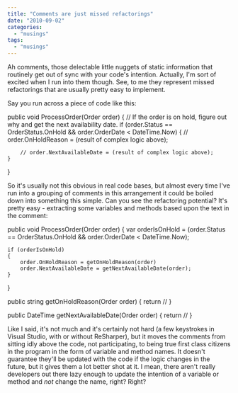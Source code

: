 ```yaml
---
title: "Comments are just missed refactorings"
date: "2010-09-02"
categories: 
  - "musings"
tags: 
  - "musings"
---
```


Ah comments, those delectable little nuggets of static information that routinely get out of sync with your code's intention. Actually, I'm sort of excited when I run into them though. See, to me they represent missed refactorings that are usually pretty easy to implement.

Say you run across a piece of code like this:

public void ProcessOrder(Order order)
{
	// If the order is on hold, figure out why and get the next availability date.
	if (order.Status == OrderStatus.OnHold && order.OrderDate < DateTime.Now)
	{
		// order.OnHoldReason = (result of complex logic above);
	
		// order.NextAvailableDate = (result of complex logic above);
	}
} 

So it's usually not this obvious in real code bases, but almost every time I've run into a grouping of comments in this arrangement it could be boiled down into something this simple. Can you see the refactoring potential? It's pretty easy - extracting some variables and methods based upon the text in the comment:

public void ProcessOrder(Order order)
{
	var orderIsOnHold = (order.Status == OrderStatus.OnHold && order.OrderDate < DateTime.Now);
	
	if (orderIsOnHold)
	{
		order.OnHoldReason = getOnHoldReason(order)
		order.NextAvailableDate = getNextAvailableDate(order);
	}
}

public string getOnHoldReason(Order order)
{
	return // }

public DateTime getNextAvailableDate(Order order)
{
	return // } 

Like I said, it's not much and it's certainly not hard (a few keystrokes in Visual Studio, with or without ReSharper), but it moves the comments from sitting idly above the code, not participating, to being true first class citizens in the program in the form of variable and method names. It doesn't guarantee they'll be updated with the code if the logic changes in the future, but it gives them a lot better shot at it. I mean, there aren't really developers out there lazy enough to update the intention of a variable or method and _not_ change the name, right? Right?
